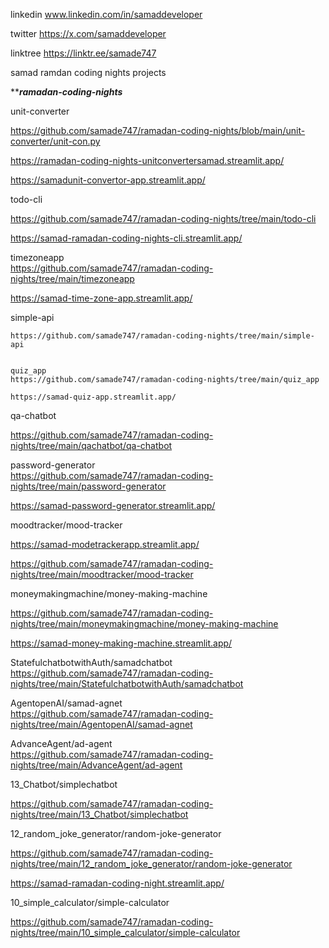linkedin www.linkedin.com/in/samaddeveloper

twitter https://x.com/samaddeveloper

linktree https://linktr.ee/samade747

samad ramdan coding nights projects 


*****ramadan-coding-nights***

unit-converter  

https://github.com/samade747/ramadan-coding-nights/blob/main/unit-converter/unit-con.py  

https://ramadan-coding-nights-unitconvertersamad.streamlit.app/  

https://samadunit-convertor-app.streamlit.app/  



todo-cli  

https://github.com/samade747/ramadan-coding-nights/tree/main/todo-cli  

https://samad-ramadan-coding-nights-cli.streamlit.app/



timezoneapp  
https://github.com/samade747/ramadan-coding-nights/tree/main/timezoneapp  

  https://samad-time-zone-app.streamlit.app/  

  simple-api  

    https://github.com/samade747/ramadan-coding-nights/tree/main/simple-api  


    quiz_app  
    https://github.com/samade747/ramadan-coding-nights/tree/main/quiz_app  

    https://samad-quiz-app.streamlit.app/  

   qa-chatbot  

   https://github.com/samade747/ramadan-coding-nights/tree/main/qachatbot/qa-chatbot  


   password-generator  
   https://github.com/samade747/ramadan-coding-nights/tree/main/password-generator  

   https://samad-password-generator.streamlit.app/  

   moodtracker/mood-tracker  

   https://samad-modetrackerapp.streamlit.app/  

   https://github.com/samade747/ramadan-coding-nights/tree/main/moodtracker/mood-tracker  


   moneymakingmachine/money-making-machine  

   https://github.com/samade747/ramadan-coding-nights/tree/main/moneymakingmachine/money-making-machine  

   https://samad-money-making-machine.streamlit.app/  


   StatefulchatbotwithAuth/samadchatbot  
   https://github.com/samade747/ramadan-coding-nights/tree/main/StatefulchatbotwithAuth/samadchatbot  

   AgentopenAI/samad-agnet  
   https://github.com/samade747/ramadan-coding-nights/tree/main/AgentopenAI/samad-agnet  

   AdvanceAgent/ad-agent  
   https://github.com/samade747/ramadan-coding-nights/tree/main/AdvanceAgent/ad-agent  

   13_Chatbot/simplechatbot  

   https://github.com/samade747/ramadan-coding-nights/tree/main/13_Chatbot/simplechatbot  

   12_random_joke_generator/random-joke-generator  

   https://github.com/samade747/ramadan-coding-nights/tree/main/12_random_joke_generator/random-joke-generator  

   https://samad-ramadan-coding-night.streamlit.app/  

   

   10_simple_calculator/simple-calculator  

https://github.com/samade747/ramadan-coding-nights/tree/main/10_simple_calculator/simple-calculator


